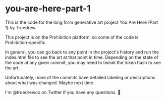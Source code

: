 # you-are-here-part-1

This is the code for the long form generative art project You Are Here (Part 1) by Truedrew.

This project is on the Prohibition platform, so some of the code is Prohibition-specific.

In general, you can go back to any point in the project's history and run the index.html file to see the art at that point in time. Depending on the state of the code at any given commit, you may need to tweak the token hash to see the art.

Unfortunately, none of the commits have detailed labeling or descriptions about what was changed. Maybe next time.

I'm @truedrewco on Twitter if you have any questions. 🤝
